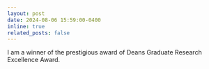 ```yaml
---
layout: post
date: 2024-08-06 15:59:00-0400
inline: true
related_posts: false
---
```


 I am a winner of the prestigious award of Deans Graduate Research Excellence Award.
